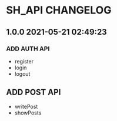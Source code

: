 # SH_API CHANGELOG 
## 1.0.0 2021-05-21 02:49:23
### ADD AUTH API
* register
* login
* logout
## ADD POST API
* writePost
* showPosts